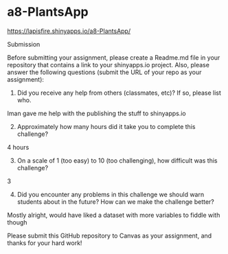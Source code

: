 # a8-PlantsApp

https://lapisfire.shinyapps.io/a8-PlantsApp/

Submission

Before submitting your assignment, please create a Readme.md file in your repository that contains a link to your shinyapps.io project. Also, please answer the following questions (submit the URL of your repo as your assignment):

1. Did you receive any help from others (classmates, etc)? If so, please list who.

Iman gave me help with the publishing the stuff to shinyapps.io

2. Approximately how many hours did it take you to complete this challenge?

4 hours

3. On a scale of 1 (too easy) to 10 (too challenging), how difficult was this challenge?

3

4. Did you encounter any problems in this challenge we should warn students about in the future? How can we make the challenge better?


Mostly alright, would have liked a dataset with more variables to fiddle with though

Please submit this GitHub repository to Canvas as your assignment, and thanks for your hard work!
